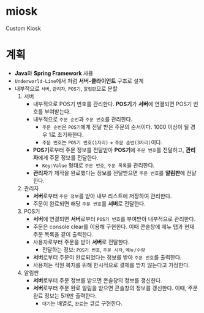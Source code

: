# miosk
Custom Kiosk

# 계획

- **Java**와 **Spring Framework** 사용
- `Underworld-Line`에서 처럼 **서버-클라이언트** 구조로 설계
- 내부적으로 `서버`, `관리자`, `POS기`, `알림판`으로 분할
    1. 서버
        - 내부적으로 POS기 번호를 관리한다. **POS기**가 **서버**에 연결되면 POS기 번호를 부여받는다.
        - 내부적으로 `주문 순번`과 `주문 번호`를 관리한다.
            - `주문 순번`은 `POS기`에게 전달 받은 주문의 순서이다. 1000 이상이 될 경우 1로 초기화한다.
            - `주문 번호`는 `POS기 번호(1자리)` + `주문 순번(3자리)`이다.
        - **POS기**로부터 주문 정보를 전달받아 **POS기**에 `주문 번호`를 전달하고, **관리자**에게 주문 정보를 전달한다.
            - `Key:Value` 형태로 `주문 번호`, `주문 목록`을 관리한다.
        - **관리자**가 제작을 완료했다는 정보를 전달받으면 `주문 번호`를 **알림판**에 전달한다.
    2. 관리자
        - **서버**로부터 `주문 정보`를 받아 내부 리스트에 저장하여 관리한다.
        - 주문이 완료되면 해당 `주문 번호`를 **서버**로 전달한다.
    3. POS기
        - **서버**에 연결되면 **서버**로부터 `POS기 번호`를 부여받아 내부적으로 관리한다.
        - 주문은 console clear를 이용해 구현한다. 이때 콘솔창에 메뉴 탭과 현재 주문 목록을 같이 출력한다.
        - 사용자로부터 주문을 받아 **서버**로 전달한다.
            - 전달하는 정보: `POS기 번호`, `주문 시각`, `메뉴/수량`
        - **서버**로부터 주문이 완료되었다는 정보를 받아 `주문 번호`를 출력한다.
        - 사용처는 직원 복지를 위해 한시적으로 결제를 받지 않는다고 가정한다.
    4. 알림판
        - **서버**로부터 주문 정보를 받으면 콘솔창의 정보를 갱신한다.
        - **서버**로부터 주문 완료 알림을 받으면 콘솔창의 정보를 갱신한다. 이때, 주문 완료 정보는 5개만 출력한다.
            - `대기`는 배열로, `완료`는 큐로 구현한다.
